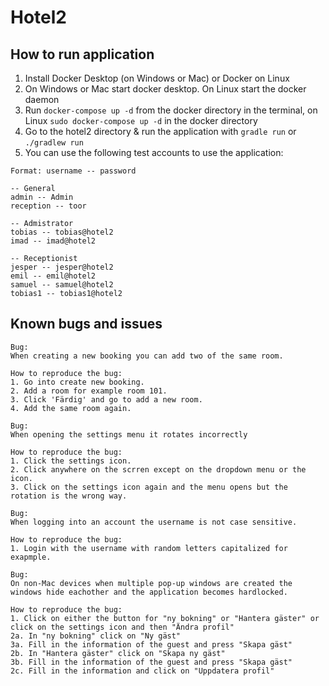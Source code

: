 # Hotel2

## How to run application

1. Install Docker Desktop (on Windows or Mac) or Docker on Linux
2. On Windows or Mac start docker desktop. On Linux start the docker daemon
3. Run `docker-compose up -d` from the docker directory in the terminal, on Linux `sudo docker-compose up -d` in the docker directory
4. Go to the hotel2 directory & run the application with `gradle run` or `./gradlew run`
5. You can use the following test accounts to use the application:

```text
Format: username -- password

-- General
admin -- Admin
reception -- toor

-- Admistrator
tobias -- tobias@hotel2
imad -- imad@hotel2

-- Receptionist
jesper -- jesper@hotel2
emil -- emil@hotel2
samuel -- samuel@hotel2
tobias1 -- tobias1@hotel2
```

## Known bugs and issues

```text
Bug:
When creating a new booking you can add two of the same room.

How to reproduce the bug:
1. Go into create new booking.
2. Add a room for example room 101.
3. Click 'Färdig' and go to add a new room.
4. Add the same room again.
```

```text
Bug:
When opening the settings menu it rotates incorrectly

How to reproduce the bug:
1. Click the settings icon.
2. Click anywhere on the scrren except on the dropdown menu or the icon.
3. Click on the settings icon again and the menu opens but the rotation is the wrong way.
```

```text
Bug:
When logging into an account the username is not case sensitive.

How to reproduce the bug:
1. Login with the username with random letters capitalized for exapmple.
```

```text
Bug:
On non-Mac devices when multiple pop-up windows are created the windows hide eachother and the application becomes hardlocked.

How to reproduce the bug:
1. Click on either the button for "ny bokning" or "Hantera gäster" or click on the settings icon and then "Ändra profil"
2a. In "ny bokning" click on "Ny gäst"
3a. Fill in the information of the guest and press "Skapa gäst"
2b. In "Hantera gäster" click on "Skapa ny gäst"
3b. Fill in the information of the guest and press "Skapa gäst"
2c. Fill in the information and click on "Uppdatera profil"
```
